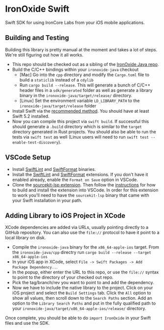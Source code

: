 # IronOxide Swift

Swift SDK for using IronCore Labs from your iOS mobile applications.

## Building and Testing

Building this library is pretty manual at the moment and takes a lot of steps. We're still figuring out how it all works.

- This repo should be checked out as a sibling of the [IronOxide Java repo](https://github.com/IronCoreLabs/ironoxide-java).
- Build the C/C++ bindings within your `ironoxide-java` checkout
  - [Mac] Go into the `cpp` directory and modify the `Cargo.toml` file to build a `staticlib` instead of a `cdylib`
  - Run `cargo build --release`. This will generate a bunch of C/C++ header files in a `sdk/generated` folder as well as generate a library binary in the `ironoxide-java/target/release/` directory.
  - [Linux] Set the environment variable `LD_LIBRARY_PATH` to the `ironoxide-java/target/release` folder
- Install Swift via the [recommended method](https://swift.org/getting-started/#installing-swift). You should have at least Swift 5.2 installed.
- Now you can compile this project via `swift build`. If successful this should generate a `.build` directory which is similar to the `target` directory generated in Rust projects. You should also be able to run the tests via `swift test` as well (Linux users will need to run `swift test --enable-test-discovery`).

## VSCode Setup

- Install [SwiftLint](https://github.com/realm/SwiftLint) and [SwiftFormat](https://github.com/nicklockwood/SwiftFormat) binaries.
- Install the [SwiftLint](https://marketplace.visualstudio.com/items?itemName=vknabel.vscode-swiftlint) and [SwiftFormat](https://marketplace.visualstudio.com/items?itemName=vknabel.vscode-swiftformat) extensions. If you don't have it enabled already, enable the `Format on Save` option in VSCode.
- Clone the [sourcekit-lsp extension](https://github.com/apple/sourcekit-lsp). Then follow the [instructions](https://github.com/apple/sourcekit-lsp/tree/master/Editors/vscode) for how to build and install the extension into VSCode. In order for this extension to work you'll need to have the `sourcekit-lsp` binary that came with your Swift installation in your path.

## Adding Library to iOS Project in XCode

XCode dependencies are added via URLs, usually pointing directly to a GitHub repository. You can also use the `file://` protocol to have it point to a local library on disk.

- Compile the `ironoxide-java` binary for the `x86_64-apple-ios` target. From the `ironoxide-java/cpp` directry run `cargo build --release --target x86_64-apple-ios`
- In your iOS app in XCode, select `File -> Swift Packages -> Add Package Dependency..`.
- In the popup, either enter the URL to this repo, or use the `file://` syntax to point to the directory of your checked out repo.
- Pick the tag/branch/rev you want to point to and add the dependency.
- Now we have to include the native library to the project. Click on your iOS project and select the `Build Settings` tab. Click the `All` option to show all values, then scroll down to the `Search Paths` section. Add an option to the `Library Search Paths` and put in the fully qualified path to your `ironoxide-java/target/x86_64-apple-ios/release/` directory.

Once complete, you should be able to do `import IronOxide` in your Swift files and use the SDK.
